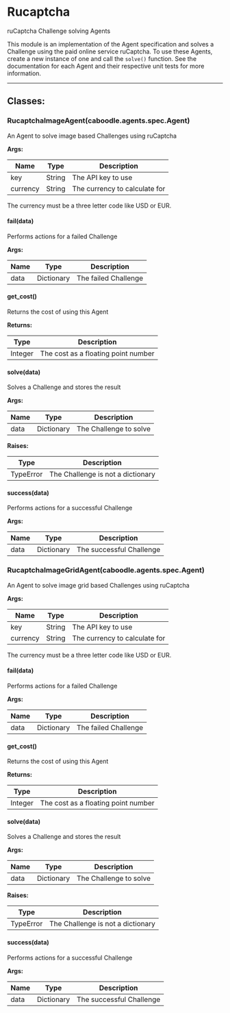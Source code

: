 Rucaptcha
=========

ruCaptcha Challenge solving Agents

This module is an implementation of the Agent specification and solves a
Challenge using the paid online service ruCaptcha. To use these Agents, create a
new instance of one and call the `solve()` function. See the documentation for
each Agent and their respective unit tests for more information.

- - - - - - - - - - - - - - - - - - - - - - - - - - - - - - - - - - - - - - - -

**Classes:**
------------

### RucaptchaImageAgent(caboodle.agents.spec.Agent)

An Agent to solve image based Challenges using ruCaptcha

**Args:**

|   Name   |  Type  |          Description          |
|----------|--------|-------------------------------|
| key      | String | The API key to use            |
| currency | String | The currency to calculate for |

The currency must be a three letter code like USD or EUR.

#### fail(data)

Performs actions for a failed Challenge

**Args:**

| Name |    Type    |     Description      |
|------|------------|----------------------|
| data | Dictionary | The failed Challenge |

#### get_cost()

Returns the cost of using this Agent

**Returns:**

|  Type   |             Description             |
|---------|-------------------------------------|
| Integer | The cost as a floating point number |

#### solve(data)

Solves a Challenge and stores the result

**Args:**

| Name |    Type    |      Description       |
|------|------------|------------------------|
| data | Dictionary | The Challenge to solve |

**Raises:**

|   Type    |            Description            |
|-----------|-----------------------------------|
| TypeError | The Challenge is not a dictionary |

#### success(data)

Performs actions for a successful Challenge

**Args:**

| Name |    Type    |       Description        |
|------|------------|--------------------------|
| data | Dictionary | The successful Challenge |


### RucaptchaImageGridAgent(caboodle.agents.spec.Agent)

An Agent to solve image grid based Challenges using ruCaptcha

**Args:**

|   Name   |  Type  |          Description          |
|----------|--------|-------------------------------|
| key      | String | The API key to use            |
| currency | String | The currency to calculate for |

The currency must be a three letter code like USD or EUR.

#### fail(data)

Performs actions for a failed Challenge

**Args:**

| Name |    Type    |     Description      |
|------|------------|----------------------|
| data | Dictionary | The failed Challenge |

#### get_cost()

Returns the cost of using this Agent

**Returns:**

|  Type   |             Description             |
|---------|-------------------------------------|
| Integer | The cost as a floating point number |

#### solve(data)

Solves a Challenge and stores the result

**Args:**

| Name |    Type    |      Description       |
|------|------------|------------------------|
| data | Dictionary | The Challenge to solve |

**Raises:**

|   Type    |            Description            |
|-----------|-----------------------------------|
| TypeError | The Challenge is not a dictionary |

#### success(data)

Performs actions for a successful Challenge

**Args:**

| Name |    Type    |       Description        |
|------|------------|--------------------------|
| data | Dictionary | The successful Challenge |
